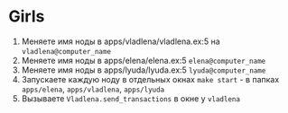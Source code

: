 # Girls

1. Меняете имя ноды в apps/vladlena/vladlena.ex:5 на `vladlena@computer_name`
2. Меняете имя ноды в apps/elena/elena.ex:5 `elena@computer_name`
3. Меняете имя ноды в apps/lyuda/lyuda.ex:5 `lyuda@computer_name`
4. Запускаете каждую ноду в отдельных окнах `make start` - в папках `apps/elena`, `apps/vladlena`, `apps/lyuda`
5. Вызываете `Vladlena.send_transactions` в окне у `vladlena`

